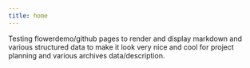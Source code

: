 ```yaml
---
title: home
---
```


Testing flowerdemo/github pages to render and display markdown and various structured data to make it look very nice and cool for project planning and various archives data/description.
